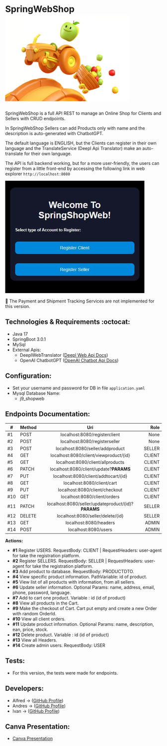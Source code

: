 # SpringWebShop ![Fruits](/images/logo.png)




SpringWebShop is a full API REST to manage an Online Shop for Clients and Sellers with CRUD endpoints.

In SpringWebShop Sellers can add Products only with name and the description is auto-generated with ChatbotGPT. 

The default language is ENGLISH, but the Clients can register in their own language and the TranslateService (Deepl Api Translator) make an auto-translate for their own language.

The API is full backend working, but for a more user-friendly, the users can register from a little front-end by accessing the following link in web explorer ``http://localhost:8080``

![Index View](/images/indexview.jpg)

:construction: The Payment and Shipment Tracking Services are not implemented for this version.

## Technologies & Requirements :octocat:

- Java 17
- SpringBoot 3.0.1
- MySql
- External Apis:
  - DeeplWebTranslator (<a href="https://www.deepl.com/docs-api">Deepl Web Api Docs</a>)
  - OpenAI ChatbotGPT (<a href="https://beta.openai.com/docs/introduction">OpenAI Chatbot Api Docs</a>)

## Configuration:

- Set your username and password for DB in file ``application.yaml``
- Mysql Database Name:
  - j9_shopweb

## Endpoints Documentation:

| #   | Method |                         Uri                         |   Role |
|-----|--------|:---------------------------------------------------:|-------:|
| #1  | POST   |            localhost:8080/registerclient            |   None |
| #2  | POST   |            localhost:8080/registerseller            |   None |
| #3  | POST   |          localhost:8080/seller/addproduct           | SELLER |
| #4  | GET    |       localhost:8080/client/viewproduct/{id}        | CLIENT |
| #5  | GET    |          localhost:8080/client/allproducts          | CLIENT |
| #6  | PATCH  |       localhost:8080/client/update?**PARAMS**       | CLIENT |
| #7  | PUT    |        localhost:8080/client/addtocart/{id}         | CLIENT |
| #8  | GET    |             localhost:8080/client/cart              | CLIENT |
| #9  | PUT    |           localhost:8080/client/checkout            | CLIENT |
| #10 | GET    |            localhost:8080/client/orders             | CLIENT |
| #11 | PATCH  | localhost:8080/seller/updateproduct/{id}?**PARAMS** | SELLER |
| #12 | DELETE |          localhost:8080/seller/delete/{id}          | SELLER |
| #13 | GET    |               localhost:8080/headers                |  ADMIN |
| #14 | POST   |                localhost:8080/users                 |  ADMIN |

**Actions:**
- **#1**  Register USERS. RequestBody: CLIENT | RequestHeaders: user-agent for take the registration platform.
- **#2**  Register SELLERS. RequestBody: SELLER | RequestHeaders: user-agent for take the registration platform.
- **#3**  Add product to database. RequestBody: PRODUCTDTO.
- **#4**  View specific product information. PathVariable: id of product.
- **#5**  View list of all products with information, from all sellers.
- **#6**  Update seller information. Optional Params: name, address, email, phone, password, language.
- **#7**  Add to cart one product. Variable : id (id of product)
- **#8**  View all products in the Cart. 
- **#9**  Make the checkout of Cart. Cart put empty and create a new Order with random OrderId.
- **#10**  View all client orders.
- **#11**  Update product information. Optional Params: name, description, ean, price, stock.
- **#12**  Delete product. Variable : id (id of product)
- **#13**  View all Headers.
- **#14**  Create admin users. RequestBody: USER

## Tests:

- For this version, the tests were made for endpoints.


## Developers:

- Alfred -> (<a href="https://github.com/ainga-ri">GitHub Profile</a>)
- Andres -> (<a href="https://github.com/o-andres-m">GitHub Profile</a>)
- Ivan -> (<a href="https://github.com/IvanAmoros">GitHub Profile</a>)

## Canva Presentation:

- <a href="https://www.canva.com/design/DAFXoCunSSw/34rhWJenFkZxX-ZHz_HO-A/view?utm_content=DAFXoCunSSw&utm_campaign=designshare&utm_medium=link&utm_source=publishsharelink">Canva Presentation</a>

